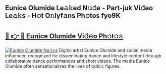 ## Eunice Olumide Le𝚊𝚔ed N𝚞𝚍e - Part-juk Vi𝚍eo Le𝚊𝚔s - H𝚘t O𝚗lyf𝚊ns Ph𝚘tos fyo9K

# <h2><a href="http://hf0jwq.feru.top/?c=Eunice+Olumide">🔗 👉 🔴 Eunice Olumide Vi𝚍𝚎o Ph𝚘t𝚘𝚜</a></h2>

[![Eunice Olumide Nu𝚍𝚎s](https://i.imgur.com/0TWrTi3.gif)](http://hf0jwq.feru.top/?c=Eunice+Olumide)
Digital artist Eunice Olumide and social media influencer, recognized for disseminating dance and lifestyle content through collaborative dance performances and short videos. The media Eunice Olumide often sensationalizes the lives of public figures. 
